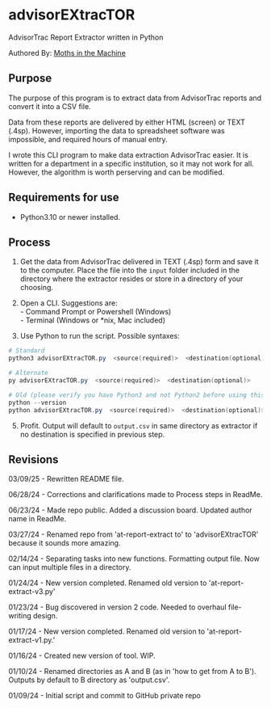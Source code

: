 # advisorEXtracTOR

AdvisorTrac Report Extractor written in Python

Authored By: [Moths in the Machine](https://github.com/mothsinthemachine)

## Purpose

The purpose of this program is to extract data from AdvisorTrac reports and convert it into a CSV file.

Data from these reports are delivered by either HTML (screen) or TEXT (.4sp). However, importing the data to spreadsheet software was impossible, and required hours of manual entry.

I wrote this CLI program to make data extraction AdvisorTrac easier. It is written for a department in a specific institution, so it may not work for all. However, the algorithm is worth perserving and can be modified.

## Requirements for use

- Python3.10 or newer installed.
	
## Process

1. Get the data from AdvisorTrac delivered in TEXT (.4sp) form and save it to the computer. Place the file into the `input` folder included in the directory where the extractor resides or store in a directory of your choosing.

2. Open a CLI. Suggestions are:
	<br>- Command Prompt or Powershell (Windows)
	<br>- Terminal (Windows or *nix, Mac included)

4.	Use Python to run the script. Possible syntaxes:

```Powershell
# Standard
python3 advisorEXtracTOR.py  <source(required)>  <destination(optional)>

# Alternate
py advisorEXtracTOR.py  <source(required)>  <destination(optional)>

# Old (please verify you have Python3 and not Python2 before using this style)
python --version
python advisorEXtracTOR.py  <source(required)>  <destination(optional)>
```

5.	Profit. Output will default to `output.csv` in same directory as extractor if no destination is specified in previous step.


## Revisions

03/09/25 - Rewritten README file.

06/28/24 - Corrections and clarifications made to Process steps in ReadMe.

06/23/24 - Made repo public. Added a discussion board. Updated author name in ReadMe.

03/27/24 - Renamed repo from 'at-report-extract to' to 'advisorEXtracTOR' because
			it sounds more amazing.

02/14/24 - Separating tasks into new functions. Formatting output file. Now can
			input multiple files in a directory.

01/24/24 - New version completed. Renamed old version to 'at-report-extract-v3.py'

01/23/24 - Bug discovered in version 2 code. Needed to overhaul file-writing
			design.

01/17/24 - New version completed. Renamed old version to 'at-report-extract-v1.py.'

01/16/24 - Created new version of tool. WIP.

01/10/24 - Renamed directories as A and B (as in 'how to get from A to B'). 
			Outputs by default to B directory as 'output.csv'.

01/09/24 - Initial script and commit to GitHub private repo


